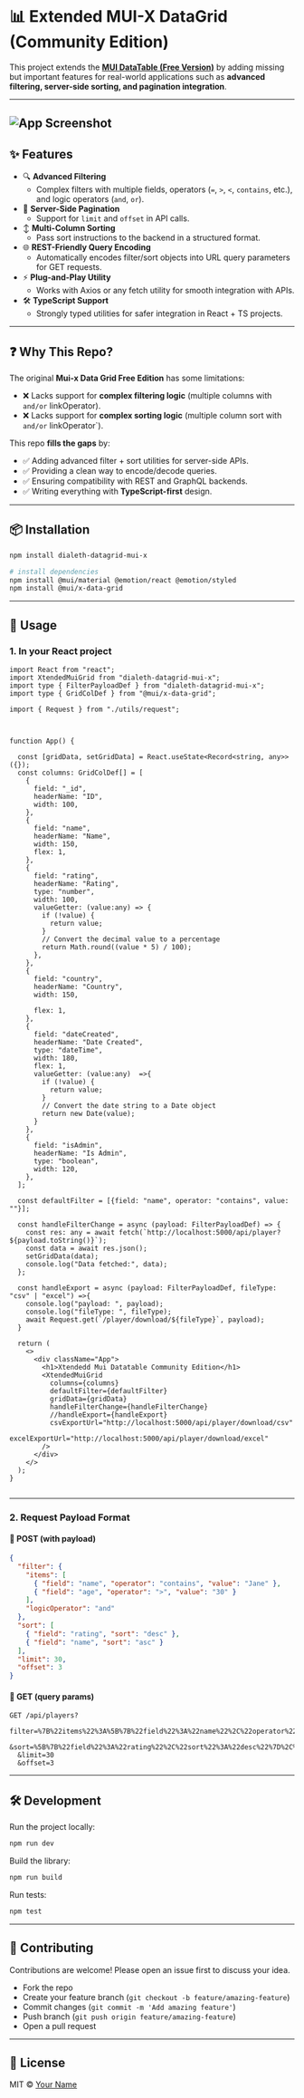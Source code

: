 # 📊 Extended MUI-X DataGrid (Community Edition) 

This project extends the **[MUI DataTable (Free Version)](https://mui.com/x/react-data-grid/)** by adding missing but important features for real-world applications such as **advanced filtering, server-side sorting, and pagination integration**.

---
![App Screenshot](docs/datatable3.png)
---

## ✨ Features

- 🔍 **Advanced Filtering**  
  - Complex filters with multiple fields, operators (`=`, `>`, `<`, `contains`, etc.), and logic operators (`and`, `or`).  
- 📑 **Server-Side Pagination**  
  - Support for `limit` and `offset` in API calls.  
- ↕ **Multi-Column Sorting**  
  - Pass sort instructions to the backend in a structured format.  
- 🌐 **REST-Friendly Query Encoding**  
  - Automatically encodes filter/sort objects into URL query parameters for GET requests.  
- ⚡ **Plug-and-Play Utility**  
  - Works with Axios or any fetch utility for smooth integration with APIs.  
- 🛠️ **TypeScript Support**  
  - Strongly typed utilities for safer integration in React + TS projects.

---

## ❓ Why This Repo?

The original **Mui-x Data Grid Free Edition** has some limitations:
- ❌ Lacks support for **complex filtering logic** (multiple columns with `and/or` linkOperator).  
- ❌ Lacks support for **complex sorting logic** (multiple column sort with `and/or` linkOperator`).  


This repo **fills the gaps** by:
- ✅ Adding advanced filter + sort utilities for server-side APIs.  
- ✅ Providing a clean way to encode/decode queries.  
- ✅ Ensuring compatibility with REST and GraphQL backends.  
- ✅ Writing everything with **TypeScript-first** design.  

---

## 📦 Installation

```bash
npm install dialeth-datagrid-mui-x

# install dependencies
npm install @mui/material @emotion/react @emotion/styled
npm install @mui/x-data-grid

```

---

## 🚀 Usage

### 1. In your React project

```tsx
import React from "react";
import XtendedMuiGrid from "dialeth-datagrid-mui-x";
import type { FilterPayloadDef } from "dialeth-datagrid-mui-x";
import type { GridColDef } from "@mui/x-data-grid";

import { Request } from "./utils/request";



function App() {

  const [gridData, setGridData] = React.useState<Record<string, any>>({});
  const columns: GridColDef[] = [
    {
      field: "_id",
      headerName: "ID",
      width: 100,
    },
    {
      field: "name",
      headerName: "Name",
      width: 150,
      flex: 1,
    },
    {
      field: "rating",
      headerName: "Rating",
      type: "number",
      width: 100,
      valueGetter: (value:any) => {
        if (!value) {
          return value;
        }
        // Convert the decimal value to a percentage
        return Math.round((value * 5) / 100);
      },
    },
    {
      field: "country",
      headerName: "Country",
      width: 150,
  
      flex: 1,
    },
    {
      field: "dateCreated",
      headerName: "Date Created",
      type: "dateTime",
      width: 180,
      flex: 1,
      valueGetter: (value:any)  =>{
        if (!value) {
          return value;
        }
        // Convert the date string to a Date object
        return new Date(value);
      }
    },
    {
      field: "isAdmin",
      headerName: "Is Admin",
      type: "boolean",
      width: 120,
    },
  ];
  
  const defaultFilter = [{field: "name", operator: "contains", value: ""}];

  const handleFilterChange = async (payload: FilterPayloadDef) => {
    const res: any = await fetch(`http://localhost:5000/api/player?${payload.toString()}`);
    const data = await res.json();
    setGridData(data);
    console.log("Data fetched:", data);
  };
  
  const handleExport = async (payload: FilterPayloadDef, fileType: "csv" | "excel") =>{
    console.log("payload: ", payload);
    console.log("fileType: ", fileType);
    await Request.get(`/player/download/${fileType}`, payload);
  }

  return (
    <>
      <div className="App">
        <h1>Xtendedd Mui Datatable Community Edition</h1>
        <XtendedMuiGrid
          columns={columns}
          defaultFilter={defaultFilter}
          gridData={gridData}
          handleFilterChange={handleFilterChange}
          //handleExport={handleExport}
          csvExportUrl="http://localhost:5000/api/player/download/csv"
          excelExportUrl="http://localhost:5000/api/player/download/excel"
        />
      </div>
    </>
  );
}


```

---

### 2. Request Payload Format

#### 🔹 POST (with payload)

```json
{
  "filter": {
    "items": [
      { "field": "name", "operator": "contains", "value": "Jane" },
      { "field": "age", "operator": ">", "value": "30" }
    ],
    "logicOperator": "and"
  },
  "sort": [
    { "field": "rating", "sort": "desc" },
    { "field": "name", "sort": "asc" }
  ],
  "limit": 30,
  "offset": 3
}
```

#### 🔹 GET (query params)

```
GET /api/players?
  filter=%7B%22items%22%3A%5B%7B%22field%22%3A%22name%22%2C%22operator%22%3A%22contains%22%2C%22value%22%3A%22Jane%22%7D%2C%7B%22field%22%3A%22age%22%2C%22operator%22%3A%22%3E%22%2C%22value%22%3A%2230%22%7D%5D%2C%22logicOperator%22%3A%22and%22%7D
  &sort=%5B%7B%22field%22%3A%22rating%22%2C%22sort%22%3A%22desc%22%7D%2C%7B%22field%22%3A%22name%22%2C%22sort%22%3A%22asc%22%7D%5D
  &limit=30
  &offset=3
```

---

## 🛠️ Development

Run the project locally:

```bash
npm run dev
```

Build the library:

```bash
npm run build
```

Run tests:

```bash
npm test
```

---

## 🤝 Contributing

Contributions are welcome! Please open an issue first to discuss your idea.  
- Fork the repo  
- Create your feature branch (`git checkout -b feature/amazing-feature`)  
- Commit changes (`git commit -m 'Add amazing feature'`)  
- Push branch (`git push origin feature/amazing-feature`)  
- Open a pull request  

---

## 📜 License

MIT © [Your Name](https://github.com/aymarc)
